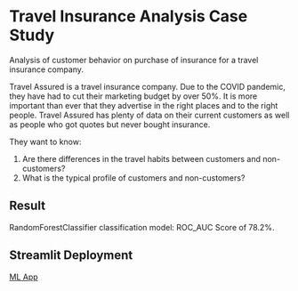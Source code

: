 Travel Insurance Analysis Case Study
==============================

Analysis of customer behavior on purchase of insurance for a travel insurance company.

Travel Assured is a travel insurance company. Due to the COVID pandemic, they have had to cut their marketing budget by over 50%. It is more important than ever that they advertise in the right places and to the right people.
Travel Assured has plenty of data on their current customers as well as people who got quotes but never bought insurance.

They want to know:
1. Are there differences in the travel habits between customers and non-customers?
2. What is the typical profile of customers and non-customers?

## Result
RandomForestClassifier classification model: ROC_AUC Score of 78.2%.

## Streamlit Deployment

[ML App](https://ade-mola-travel-insurance-analysis-app-io2e4c.streamlit.app/)
